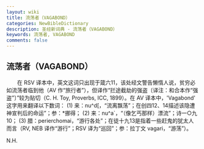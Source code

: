 ```yaml
---
layout: wiki
title: 流荡者（VAGABOND）
categories: NewBibleDictionary
description: 圣经新词典 - 流荡者（VAGABOND）
keywords: 流荡者, VAGABOND
comments: false
---
```


## 流荡者（VAGABOND）

　　在 RSV 译本中，英文这词只出现于箴六11，该处经文警告懒惰人说，贫穷必如流荡者临到他（AV 作“旅行者”），但译作“拦途截劫的强盗〔译注：和合本作“强盗”〕”较为贴切（C. H. Toy, Proverbs, ICC, 1899）。在 AV 译本中，'Vagabond' 这字用来翻译以下数词： (1) 来：nu^d[，“流离飘荡”；在创四12、14描述该隐遭神宣判后的命运”；参：*挪得； (2) 来：nu^a`，“（像乞丐那样）漂流”；诗一○九10； (3) 腊：perierchomai，“游行各处”；在徒十九13是指着一些赶鬼的犹太人而言（RV, NEB 译作“游行”；RSV 译为“巡回”；参：拉丁文 vagari，“游荡”）。

N.H.








